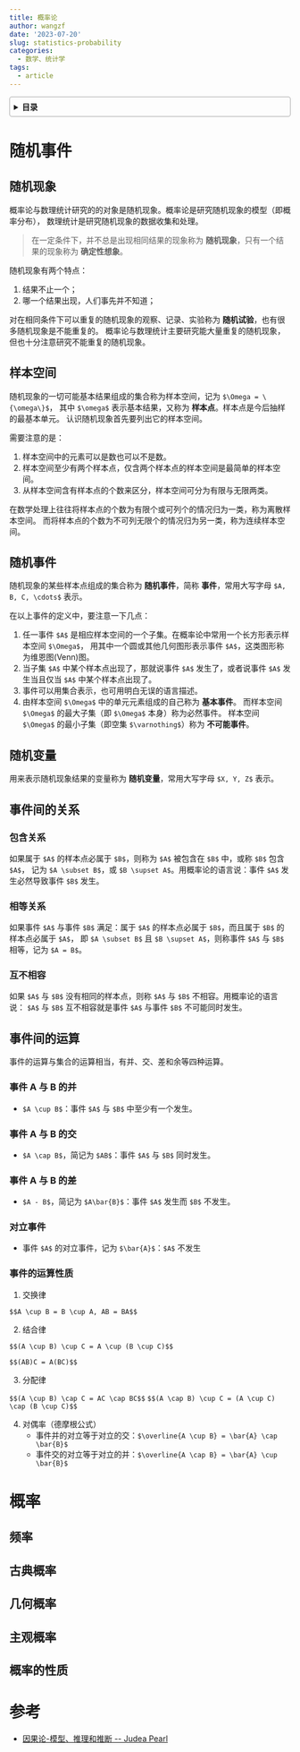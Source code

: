 ```yaml
---
title: 概率论
author: wangzf
date: '2023-07-20'
slug: statistics-probability
categories:
  - 数学、统计学
tags:
  - article
---
```


<style>
details {
    border: 1px solid #aaa;
    border-radius: 4px;
    padding: .5em .5em 0;
}
summary {
    font-weight: bold;
    margin: -.5em -.5em 0;
    padding: .5em;
}
details[open] {
    padding: .5em;
}
details[open] summary {
    border-bottom: 1px solid #aaa;
    margin-bottom: .5em;
}
img {
    pointer-events: none;
}
</style>

<details><summary>目录</summary><p>

- [随机事件](#随机事件)
  - [随机现象](#随机现象)
  - [样本空间](#样本空间)
  - [随机事件](#随机事件-1)
  - [随机变量](#随机变量)
  - [事件间的关系](#事件间的关系)
    - [包含关系](#包含关系)
    - [相等关系](#相等关系)
    - [互不相容](#互不相容)
  - [事件间的运算](#事件间的运算)
    - [事件 A 与 B 的并](#事件-a-与-b-的并)
    - [事件 A 与 B 的交](#事件-a-与-b-的交)
    - [事件 A 与 B 的差](#事件-a-与-b-的差)
    - [对立事件](#对立事件)
    - [事件的运算性质](#事件的运算性质)
- [概率](#概率)
  - [频率](#频率)
  - [古典概率](#古典概率)
  - [几何概率](#几何概率)
  - [主观概率](#主观概率)
  - [概率的性质](#概率的性质)
- [参考](#参考)
</p></details><p></p>


# 随机事件

## 随机现象

概率论与数理统计研究的的对象是随机现象。概率论是研究随机现象的模型（即概率分布），
数理统计是研究随机现象的数据收集和处理。

> 在一定条件下，并不总是出现相同结果的现象称为 **随机现象**，只有一个结果的现象称为 **确定性想象**。

随机现象有两个特点：

1. 结果不止一个；
2. 哪一个结果出现，人们事先并不知道；

对在相同条件下可以重复的随机现象的观察、记录、实验称为 **随机试验**，也有很多随机现象是不能重复的。
概率论与数理统计主要研究能大量重复的随机现象，但也十分注意研究不能重复的随机现象。

## 样本空间

随机现象的一切可能基本结果组成的集合称为样本空间，记为 `$\Omega = \{\omega\}$`，
其中 `$\omega$` 表示基本结果，又称为 **样本点**。样本点是今后抽样的最基本单元。
认识随机现象首先要列出它的样本空间。

需要注意的是：

1. 样本空间中的元素可以是数也可以不是数。
2. 样本空间至少有两个样本点，仅含两个样本点的样本空间是最简单的样本空间。
3. 从样本空间含有样本点的个数来区分，样本空间可分为有限与无限两类。

在数学处理上往往将样本点的个数为有限个或可列个的情况归为一类，称为离散样本空间。
而将样本点的个数为不可列无限个的情况归为另一类，称为连续样本空间。

## 随机事件

随机现象的某些样本点组成的集合称为 **随机事件**，简称 **事件**，常用大写字母 `$A, B, C, \cdots$` 表示。

在以上事件的定义中，要注意一下几点：

1. 任一事件 `$A$` 是相应样本空间的一个子集。在概率论中常用一个长方形表示样本空间 `$\Omega$`，
   用其中一个圆或其他几何图形表示事件 `$A$`，这类图形称为维恩图(Venn)图。
2. 当子集 `$A$` 中某个样本点出现了，那就说事件 `$A$` 发生了，或者说事件 `$A$` 发生当且仅当 `$A$` 中某个样本点出现了。
3. 事件可以用集合表示，也可用明白无误的语言描述。
4. 由样本空间 `$\Omega$` 中的单元元素组成的自己称为 **基本事件**。
   而样本空间 `$\Omega$` 的最大子集（即 `$\Omega$` 本身）称为必然事件。
   样本空间 `$\Omega$` 的最小子集（即空集 `$\varnothing$`）称为 **不可能事件**。

## 随机变量

用来表示随机现象结果的变量称为 **随机变量**，常用大写字母 `$X, Y, Z$` 表示。

## 事件间的关系

### 包含关系

如果属于 `$A$` 的样本点必属于 `$B$`，则称为 `$A$` 被包含在 `$B$` 中，或称 `$B$` 包含 `$A$`，
记为 `$A \subset B$`，或 `$B \supset A$`。用概率论的语言说：事件 `$A$` 发生必然导致事件 `$B$` 发生。

### 相等关系

如果事件 `$A$` 与事件 `$B$` 满足：属于 `$A$` 的样本点必属于 `$B$`，而且属于 `$B$` 的样本点必属于 `$A$`，
即 `$A \subset B$` 且 `$B \supset A$`，则称事件 `$A$` 与 `$B$` 相等，记为 `$A = B$`。

### 互不相容

如果 `$A$` 与 `$B$` 没有相同的样本点，则称 `$A$` 与 `$B$` 不相容。用概率论的语言说：
`$A$` 与 `$B$` 互不相容就是事件 `$A$` 与事件 `$B$` 不可能同时发生。

## 事件间的运算

事件的运算与集合的运算相当，有并、交、差和余等四种运算。

### 事件 A 与 B 的并

* `$A \cup B$`：事件 `$A$` 与 `$B$` 中至少有一个发生。

### 事件 A 与 B 的交

* `$A \cap B$`，简记为 `$AB$`：事件 `$A$` 与 `$B$` 同时发生。

### 事件 A 与 B 的差

* `$A - B$`，简记为 `$A\bar{B}$`：事件 `$A$` 发生而 `$B$` 不发生。

### 对立事件

* 事件 `$A$` 的对立事件，记为 `$\bar{A}$`：`$A$` 不发生

### 事件的运算性质

1. 交换律

`$$A \cup B = B \cup A, AB = BA$$`

2. 结合律

`$$(A \cup B) \cup C = A \cup (B \cup C)$$`

`$$(AB)C = A(BC)$$`

3. 分配律

`$$(A \cup B) \cap C = AC \cap BC$$`
`$$(A \cap B) \cup C = (A \cup C) \cap (B \cup C)$$`

4. 对偶率（德摩根公式）
    - 事件并的对立等于对立的交：`$\overline{A \cup B} = \bar{A} \cap \bar{B}$`
    - 事件交的对立等于对立的并：`$\overline{A \cap B} = \bar{A} \cup \bar{B}$`

# 概率

## 频率

## 古典概率


## 几何概率


## 主观概率


## 概率的性质

# 参考

* [因果论-模型、推理和推断 -- Judea Pearl]()

